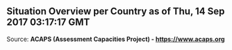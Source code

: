 ## Situation Overview per Country as of Thu, 14 Sep 2017 03:17:17 GMT

Source: **ACAPS (Assessment Capacities Project) - https://www.acaps.org**